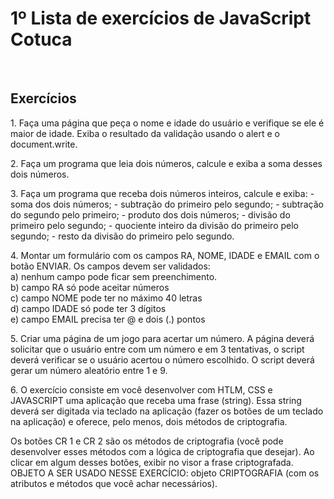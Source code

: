 <h1>1º Lista de exercícios de JavaScript Cotuca</h1>
<br>
<h2>Exercícios</h2>

<p>1. Faça uma página que peça o nome e idade do usuário e verifique se ele é maior de idade. Exiba o resultado da validação usando o alert e o document.write.</p>

<p>2. Faça um programa que leia dois números, calcule e exiba a soma desses dois números.</p>

<p>3. Faça um programa que receba dois números inteiros, calcule e exiba: - soma dos dois números; - subtração do primeiro pelo segundo; - subtração do segundo pelo primeiro; - produto dos dois números; - divisão do primeiro pelo segundo; - quociente inteiro da divisão do primeiro pelo segundo; - resto da divisão do primeiro pelo segundo.</p>

<p>4. Montar um formulário com os campos RA, NOME, IDADE e EMAIL com o botão ENVIAR. Os campos devem ser validados:
<br>
a) nenhum campo pode ficar sem preenchimento.<br>
b) campo RA só pode aceitar números<br>
c) campo NOME pode ter no máximo 40 letras<br>
d) campo IDADE só pode ter 3 dígitos<br>
e) campo EMAIL precisa ter @ e dois (.) pontos</p>

<p>5. Criar uma página de um jogo para acertar um número. A página deverá solicitar que o usuário entre com um número e em 3 tentativas, o script deverá verificar se o usuário acertou o número escolhido. O script deverá gerar um número aleatório entre 1 e 9.</p>

<p>6. O exercício consiste em você desenvolver com HTLM, CSS e JAVASCRIPT uma aplicação que receba uma frase (string).
Essa string deverá ser digitada via teclado na aplicação (fazer os botões de
um teclado na aplicação) e oferece, pelo menos, dois métodos de criptografia.

Os botões CR 1 e CR 2 são os métodos de criptografia (você pode desenvolver
esses métodos com a lógica de criptografia que desejar).
Ao clicar em algum desses botões, exibir no visor a frase criptografada.
OBJETO A SER USADO NESSE EXERCÍCIO: objeto CRIPTOGRAFIA (com os
atributos e métodos que você achar necessários).</p>
